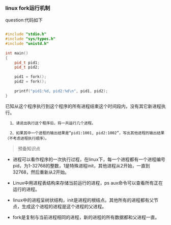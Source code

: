 ### linux fork运行机制

question:代码如下

```cpp

#include "stdio.h"
#include "sys/types.h"
#include "unistd.h"
 
int main()
{
    pid_t pid1;
    pid_t pid2;
 
    pid1 = fork();
    pid2 = fork();
 
    printf("pid1:%d, pid2:%d\n", pid1, pid2);
}

```

已知从这个程序执行到这个程序的所有进程结束这个时间段内，没有其它新进程执行。

      1、请说出执行这个程序后，将一共运行几个进程。

      2、如果其中一个进程的输出结果是“pid1:1001, pid2:1002”，写出其他进程的输出结果（不考虑进程执行顺序）。

> 预备知识点

- 进程可以看作程序的一次执行过程，在linux下，每一个进程都有一个进程编号pid，为1-32768的整数，1是特殊进程init，其他进程从2开始，一直到32768，然后重新从2开始。

- Linux中用进程表结构来存储当前运行的进程，ps aux命令可以查看所有正在运行的进程。

- linux中的进程呈树状结构，init是进程的根结点。其他所有的进程都有父节点，生成这个进程的进程是这个进程的父进程。

- fork是复制与当前进程相同的进程，新的进程的所有数据都和父进程一直。


